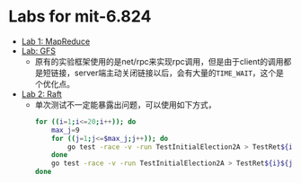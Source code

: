 # Labs for mit-6.824
* [Lab 1: MapReduce](https://pdos.csail.mit.edu/6.824/labs/lab-1.html)
* [Lab: GFS](https://github.com/chaomai/goGFS)
    * 原有的实验框架使用的是net/rpc来实现rpc调用，但是由于client的调用都是短链接，server端主动关闭链接以后，会有大量的`TIME_WAIT`，这个是个优化点。
* [Lab 2: Raft](https://pdos.csail.mit.edu/6.824/labs/lab-raft.html)
    * 单次测试不一定能暴露出问题，可以使用如下方式，
        ```bash
        for ((i=1;i<=20;i++)); do
            max_j=9
            for ((j=1;j<=$max_j;j++)); do
                go test -race -v -run TestInitialElection2A > TestRet${i}${j} &
            done
            go test -race -v -run TestInitialElection2A > TestRet${i}${j}
        done
        ```
